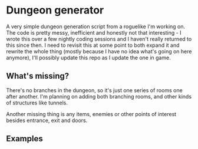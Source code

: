 # Dungeon generator

A very simple dungeon generation script from a roguelike I'm working on.
The code is pretty messy, inefficient and honestly not that interesting - I wrote this over a few nightly coding sessions and 
I haven't really returned to this since then.
I need to revisit this at some point to both expand it and rewrite the whole thing (mostly because I have no idea what's going on here anymore), I'll possibly update this repo as I update the one in game.

## What's missing?

There's no branches in the dungeon, so it's just one series of rooms one after another. I'm planning on adding both branching rooms, and other kinds of structures like tunnels.

Another missing thing is any items, enemies or other points of interest besides entrance, exit and doors.


## Examples
